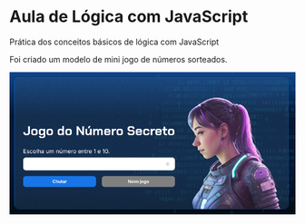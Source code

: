 # Aula de Lógica com JavaScript

Prática dos conceitos básicos de lógica com JavaScript

Foi criado um modelo de mini jogo de números sorteados.


<img src="img/front.png">